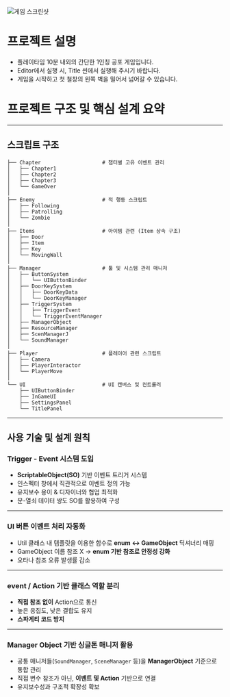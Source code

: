 ![게임 스크린샷](https://github.com/JuYongWoo/Tunnel/blob/main/Images/ScreenShot.png)


# 프로젝트 설명
- 플레이타임 10분 내외의 간단한 1인칭 공포 게임입니다.
- Editor에서 실행 시, Title 씬에서 실행해 주시기 바랍니다.
- 게임을 시작하고 첫 철창의 왼쪽 벽을 밀어서 넘어갈 수 있습니다.

# 프로젝트 구조 및 핵심 설계 요약

---

## 스크립트 구조

```
├── Chapter                    # 챕터별 고유 이벤트 관리
│   ├── Chapter1
│   ├── Chapter2
│   ├── Chapter3
│   └── GameOver
│
├── Enemy                      # 적 행동 스크립트
│   ├── Following
│   ├── Patrolling
│   └── Zombie
│
├── Items                      # 아이템 관련 (Item 상속 구조)
│   ├── Door
│   ├── Item
│   ├── Key
│   └── MovingWall
│
├── Manager                    # 툴 및 시스템 관리 매니저
│   ├── ButtonSystem
│   │   └── UIButtonBinder
│   ├── DoorKeySystem
│   │   ├── DoorKeyData
│   │   └── DoorKeyManager
│   ├── TriggerSystem
│   │   ├── TriggerEvent
│   │   └── TriggerEventManager
│   ├── ManagerObject
│   ├── ResourceManager
│   ├── ScenManagerJ
│   └── SoundManager
│
├── Player                     # 플레이어 관련 스크립트
│   ├── Camera
│   ├── PlayerInteractor
│   └── PlayerMove
│
└── UI                         # UI 캔버스 및 컨트롤러
    ├── UIButtonBinder
    ├── InGameUI
    ├── SettingsPanel
    └── TitlePanel
```

---

## 사용 기술 및 설계 원칙

### **Trigger - Event 시스템 도입**
- **ScriptableObject(SO)** 기반 이벤트 트리거 시스템
- 인스펙터 창에서 직관적으로 이벤트 정의 가능
- 유지보수 용이 & 디자이너와 협업 최적화
- 문-열쇠 데이터 쌍도 SO를 활용하여 구성

---

### **UI 버튼 이벤트 처리 자동화**
- Util 클래스 내 템플릿을 이용한 함수로 **enum ↔ GameObject** 딕셔너리 매핑
- GameObject 이름 참조 X → **enum 기반 참조로 안정성 강화**
- 오타나 참조 오류 발생률 감소

---

### **event / Action 기반 클래스 역할 분리**
- **직접 참조 없이** Action으로 통신
- 높은 응집도, 낮은 결합도 유지
- **스파게티 코드 방지**

---

### **Manager Object 기반 싱글톤 매니저 활용**
- 공통 매니저들(`SoundManager`, `SceneManager` 등)을 **ManagerObject** 기준으로 통합 관리
- 직접 변수 참조가 아닌, **이벤트 및 Action** 기반으로 연결
- 유지보수성과 구조적 확장성 확보
